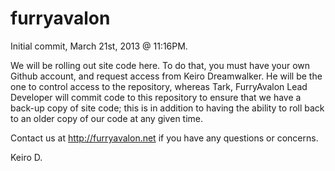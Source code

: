 furryavalon
===========

Initial commit, March 21st, 2013 @ 11:16PM.

We will be rolling out site code here. To do that, you must have your own Github account, and request access from Keiro Dreamwalker. He will be the one to control access to the repository, whereas Tark, FurryAvalon Lead Developer will commit code to this repository to ensure that we have a back-up copy of site code; this is in addition to having the ability to roll back to an older copy of our code at any given time.

Contact us at http://furryavalon.net if you have any questions or concerns.

Keiro D.